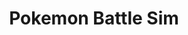 ---
title: Pokemon Battle Sim
developers: [{name: "William Anderson", school: "CUNY Hunter 2024"}]
image: "https://res.cloudinary.com/dbopxlpuy/image/upload/c_scale,f_auto,q_auto,w_800/v1614174845/Pokemon/Screenshot_2020-05-25_PKMN_DUEL_nmiruw.png"
altText: "Two Pokemon Battling"
techStack: ["JavaScript", "SCSS"]
github: "https://github.com/William-Anderson2020/Pokemon-Battle-Sim"
siteLink: "https://pkmnsim.netlify.app/"
description: "Pokemon Battle Sim was a project developed for the 2020 AP CSP create task by William. The project takes advantage of the pokeAPI and Vanilla JavaScript to run the game. "
project: PokemonBattleSim
year: 2020
---